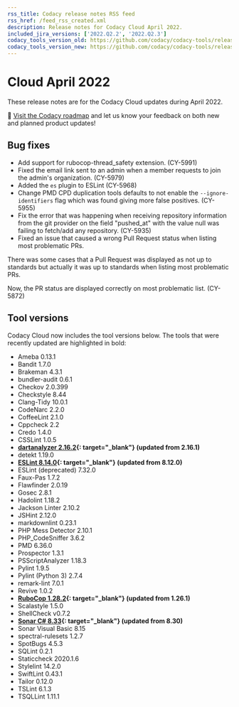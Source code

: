 ```yaml
---
rss_title: Codacy release notes RSS feed
rss_href: /feed_rss_created.xml
description: Release notes for Codacy Cloud April 2022.
included_jira_versions: ['2022.Q2.2', '2022.Q2.3']
codacy_tools_version_old: https://github.com/codacy/codacy-tools/releases/tag/5.6.3
codacy_tools_version_new: https://github.com/codacy/codacy-tools/releases/tag/5.7.31
---
```


# Cloud April 2022

These release notes are for the Codacy Cloud updates during April 2022.

📢 [Visit the Codacy roadmap](https://roadmap.codacy.com) and <span class="skip-vale">let us know</span> your feedback on both new and planned product updates!

<!--TODO Check these issues manually

Jira issues without release notes

Epics:
-   https://codacy.atlassian.net/browse/CY-5746
Bugs and Community Issues:
Others:
-   https://codacy.atlassian.net/browse/CY-6016
-   https://codacy.atlassian.net/browse/CY-5945
-   https://codacy.atlassian.net/browse/CY-5924
-   https://codacy.atlassian.net/browse/CY-5923
-   https://codacy.atlassian.net/browse/CY-5922
-   https://codacy.atlassian.net/browse/CY-5844
-   https://codacy.atlassian.net/browse/CY-5555

Jira issues with disabled release notes

Epics:
-   https://codacy.atlassian.net/browse/CY-5391
-   https://codacy.atlassian.net/browse/CY-4844
Bugs and Community Issues:
-   https://codacy.atlassian.net/browse/CY-6047
-   https://codacy.atlassian.net/browse/CY-6026
-   https://codacy.atlassian.net/browse/CY-6012
-   https://codacy.atlassian.net/browse/CY-5967
-   https://codacy.atlassian.net/browse/CY-5961
-   https://codacy.atlassian.net/browse/CY-5951
-   https://codacy.atlassian.net/browse/CY-5950
-   https://codacy.atlassian.net/browse/CY-5949
-   https://codacy.atlassian.net/browse/CY-5948
-   https://codacy.atlassian.net/browse/CY-5946
-   https://codacy.atlassian.net/browse/CY-5921
-   https://codacy.atlassian.net/browse/CY-5908
-   https://codacy.atlassian.net/browse/CY-5907
-   https://codacy.atlassian.net/browse/CY-5896
-   https://codacy.atlassian.net/browse/CY-5870
-   https://codacy.atlassian.net/browse/CY-5829
-   https://codacy.atlassian.net/browse/CY-5789
-   https://codacy.atlassian.net/browse/CY-5750
-   https://codacy.atlassian.net/browse/CY-5730
-   https://codacy.atlassian.net/browse/CY-5599
-   https://codacy.atlassian.net/browse/CY-5596
-   https://codacy.atlassian.net/browse/CY-5512
-   https://codacy.atlassian.net/browse/CY-5390
-   https://codacy.atlassian.net/browse/CY-4329
-   https://codacy.atlassian.net/browse/CY-4004
-   https://codacy.atlassian.net/browse/CY-2377
-   https://codacy.atlassian.net/browse/CY-2349
-   https://codacy.atlassian.net/browse/CY-2179
-   https://codacy.atlassian.net/browse/CY-1363
-   https://codacy.atlassian.net/browse/CY-1273
-   https://codacy.atlassian.net/browse/CY-1197
-->

## Bug fixes

-   Add support for rubocop-thread_safety extension. (CY-5991)
-   Fixed the email link sent to an admin when a member requests to join the admin's organization. (CY-5979)
-   Added the `es` plugin to ESLint (CY-5968)
-   Change PMD CPD duplication tools defaults to not enable the `--ignore-identifiers` flag which was found giving more false positives. (CY-5955)
-   Fix the error that was happening when receiving repository information from the git provider on the field "pushed_at" with the value null was failing to fetch/add any repository.  (CY-5935)
-   Fixed an issue that caused a wrong Pull Request status when listing most problematic PRs.

There was some cases that a Pull Request was displayed as not up to standards but actually it was up to standards when listing most problematic PRs.

Now, the PR status are displayed correctly on most problematic list. (CY-5872)

## Tool versions

Codacy Cloud now includes the tool versions below. The tools that were recently updated are highlighted in bold:

-   Ameba 0.13.1
-   Bandit 1.7.0
-   Brakeman 4.3.1
-   bundler-audit 0.6.1
-   Checkov 2.0.399
-   Checkstyle 8.44
-   Clang-Tidy 10.0.1
-   CodeNarc 2.2.0
-   CoffeeLint 2.1.0
-   Cppcheck 2.2
-   Credo 1.4.0
-   CSSLint 1.0.5
-   **[dartanalyzer 2.16.2](https://github.com/dart-lang/sdk/blob/main/CHANGELOG.md){: target="_blank"} (updated from 2.16.1)**
-   detekt 1.19.0
-   **[ESLint 8.14.0](https://github.com/eslint/eslint/releases/tag/v8.14.0){: target="_blank"} (updated from 8.12.0)**
-   ESLint (deprecated) 7.32.0
-   Faux-Pas 1.7.2
-   Flawfinder 2.0.19
-   Gosec 2.8.1
-   Hadolint 1.18.2
-   Jackson Linter 2.10.2
-   JSHint 2.12.0
-   markdownlint 0.23.1
-   PHP Mess Detector 2.10.1
-   PHP_CodeSniffer 3.6.2
-   PMD 6.36.0
-   Prospector 1.3.1
-   PSScriptAnalyzer 1.18.3
-   Pylint 1.9.5
-   Pylint (Python 3) 2.7.4
-   remark-lint 7.0.1
-   Revive 1.0.2
-   **[RuboCop 1.28.2](https://github.com/rubocop/rubocop/releases/tag/v1.28.2){: target="_blank"} (updated from 1.26.1)**
-   Scalastyle 1.5.0
-   ShellCheck v0.7.2
-   **[Sonar C# 8.33](https://github.com/SonarSource/sonar-dotnet/releases/tag/v8.33){: target="_blank"} (updated from 8.30)**
-   Sonar Visual Basic 8.15
-   spectral-rulesets 1.2.7
-   SpotBugs 4.5.3
-   SQLint 0.2.1
-   Staticcheck 2020.1.6
-   Stylelint 14.2.0
-   SwiftLint 0.43.1
-   Tailor 0.12.0
-   TSLint 6.1.3
-   TSQLLint 1.11.1
